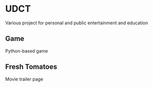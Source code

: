 # UDCT

Various project for personal and public entertainment and education

## Game

Python-based game

## Fresh Tomatoes

Movie trailer page
